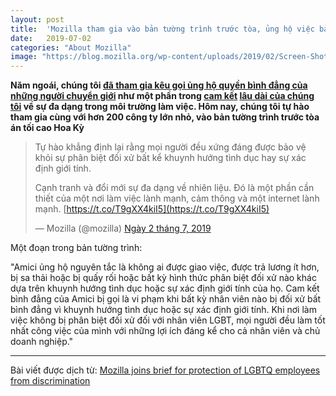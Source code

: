 ```yaml
---
layout: post
title:  'Mozilla tham gia vào bản tường trình trước tòa, ủng hộ việc bảo vệ các nhân viên LGBTQ khỏi sự phân biệt đối xử'
date:   2019-07-02
categories: "About Mozilla"
image: "https://blog.mozilla.org/wp-content/uploads/2019/02/Screen-Shot-2019-02-13-at-7.36.23-AM.png"
---
```


**Năm ngoái, chúng tôi [đã tham gia kêu gọi ủng hộ quyền bình đẳng của những người chuyển giới](https://blog.mozilla.org/blog/2018/11/07/mozilla-reaffirms-commitment-to-transgender-equality/) như một phần trong [cam kết](https://blog.mozilla.org/blog/2017/07/11/mozilla-paid-parental-leave-program/) [lâu dài của chúng tôi](https://blog.mozilla.org/careers/mozilla-introduces-gender-transitioning-guidelines-and-policy/) về sự đa dạng trong môi trường làm việc. Hôm nay, chúng tôi tự hào tham gia cùng với hơn 200 công ty lớn nhỏ, vào bản tường trình trước tòa án tối cao Hoa Kỳ**

> Tự hào khẳng định lại rằng mọi người đều xứng đáng được bảo vệ khỏi sự phân biệt đối xử bất kể khuynh hướng tình dục hay sự xác định giới tính.
>
> Cạnh tranh và đổi mới sự đa dạng về nhiên liệu. Đó là một phần cần thiết của một nơi làm việc lành mạnh, cảm thông và một internet lành mạnh. [https://t.co/T9gXX4kiI5](https://t.co/T9gXX4kiI5)
>
> — Mozilla (@mozilla) [Ngày 2 tháng 7, 2019](https://twitter.com/mozilla/status/1146067118263136256?ref_src=twsrc%5Etfw)

Một đoạn trong bản tường trình: 

"Amici ủng hộ nguyên tắc là không ai được giao việc, được trả lương ít hơn, bị sa thải hoặc bị quấy rối hoặc bất kỳ hình thức phân biệt đối xử nào khác dựa trên khuynh hướng tình dục hoặc sự xác định giới tính của họ. Cam kết bình đẳng của Amici bị gọi là vi phạm khi bất kỳ nhân viên nào bị đối xử bất bình đẳng vì khuynh hướng tình dục hoặc sự xác định giới tính. Khi nơi làm việc không bị phân biệt đối xử đối với nhân viên LGBT, mọi người đều làm tốt nhất công việc của mình với những lợi ích đáng kể cho cả nhân viên và chủ doanh nghiệp."

----

Bài viết được dịch từ: [Mozilla joins brief for protection of LGBTQ employees from discrimination](https://blog.mozilla.org/blog/2019/07/02/mozilla-joins-brief-for-protection-of-lgbtq-employees-from-discrimination/)